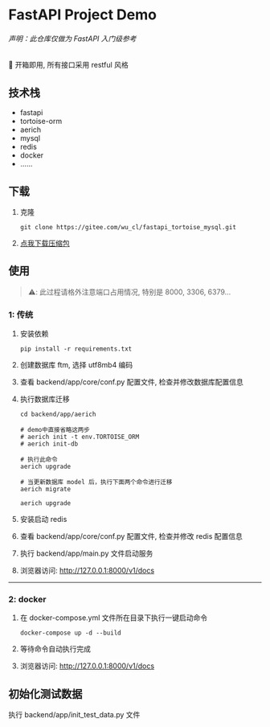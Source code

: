 # FastAPI Project Demo

###### 声明：此仓库仅做为 FastAPI 入门级参考

📢 开箱即用, 所有接口采用 restful 风格

## 技术栈

- fastapi
- tortoise-orm
- aerich
- mysql
- redis
- docker
- ......

## 下载

1. 克隆

    ```shell
    git clone https://gitee.com/wu_cl/fastapi_tortoise_mysql.git
    ```

2. [点我下载压缩包](https://gitee.com/wu_cl/fastapi_tortoise_mysql/repository/archive/master.zip)

## 使用

> ⚠️: 此过程请格外注意端口占用情况, 特别是 8000, 3306, 6379...

### 1: 传统

1. 安装依赖
    ```shell
    pip install -r requirements.txt
    ```

2. 创建数据库 ftm, 选择 utf8mb4 编码
3. 查看 backend/app/core/conf.py 配置文件, 检查并修改数据库配置信息
4. 执行数据库迁移
    ```shell
    cd backend/app/aerich
    
    # demo中直接省略这两步
    # aerich init -t env.TORTOISE_ORM  
    # aerich init-db
    
    # 执行此命令
    aerich upgrade
    
    # 当更新数据库 model 后，执行下面两个命令进行迁移
    aerich migrate
    
    aerich upgrade
    ```

5. 安装启动 redis
6. 查看 backend/app/core/conf.py 配置文件, 检查并修改 redis 配置信息
7. 执行 backend/app/main.py 文件启动服务
8. 浏览器访问: http://127.0.0.1:8000/v1/docs

---

### 2: docker

1. 在 docker-compose.yml 文件所在目录下执行一键启动命令

    ```shell
    docker-compose up -d --build
    ```
2. 等待命令自动执行完成

3. 浏览器访问: http://127.0.0.1:8000/v1/docs

## 初始化测试数据

执行 backend/app/init_test_data.py 文件
